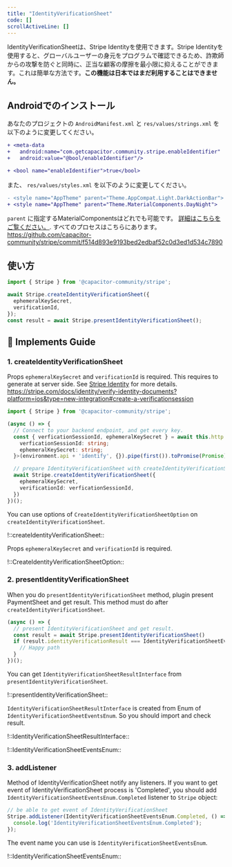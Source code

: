 ```yaml
---
title: "IdentityVerificationSheet"
code: []
scrollActiveLine: []
---
```


IdentityVerificationSheetは、Stripe Identityを使用できます。Stripe Identityを使用すると、グローバルユーザーの身元をプログラムで確認できるため、詐欺師からの攻撃を防ぐと同時に、正当な顧客の摩擦を最小限に抑えることができます。これは簡単な方法です。__この機能は日本ではまだ利用することはできません。__

## Androidでのインストール

あなたのプロジェクトの `AndroidManifest.xml` と `res/values/strings.xml` を以下のように変更してください。

```diff xml: AndroidManifest.xml
+ <meta-data
+   android:name="com.getcapacitor.community.stripe.enableIdentifier"
+   android:value="@bool/enableIdentifier"/>
```

```diff xml: strings.xml
+ <bool name="enableIdentifier">true</bool>
```

また、 `res/values/styles.xml` を以下のように変更してください。

```diff xml: res/values/styles.xml
- <style name="AppTheme" parent="Theme.AppCompat.Light.DarkActionBar">
+ <style name="AppTheme" parent="Theme.MaterialComponents.DayNight">
```

`parent` に指定するMaterialComponentsはどれでも可能です。 [詳細はこちらをご覧ください。](https://m2.material.io/develop/android/theming/dark/).
すべてのプロセスはこちらにあります。 https://github.com/capacitor-community/stripe/commit/f514d893e9193bed2edbaf52c0d3ed1d534c7890

## 使い方

```ts
import { Stripe } from '@capacitor-community/stripe';

await Stripe.createIdentityVerificationSheet({
  ephemeralKeySecret,
  verificationId,
});
const result = await Stripe.presentIdentityVerificationSheet();
```

## 🐾 Implements Guide
### 1. createIdentityVerificationSheet

Props `ephemeralKeySecret` and `verificationId` is required. This requires to generate at server side. See [Stripe Identity](https://stripe.com/docs/identity) for more details.
https://stripe.com/docs/identity/verify-identity-documents?platform=ios&type=new-integration#create-a-verificationsession

```ts
import { Stripe } from '@capacitor-community/stripe';

(async () => {
  // Connect to your backend endpoint, and get every key.
  const { verficationSessionId, ephemeralKeySecret } = await this.http.post<{
    verficationSessionId: string;
    ephemeralKeySecret: string;
  }>(environment.api + 'identify', {}).pipe(first()).toPromise(Promise);

  // prepare IdentityVerificationSheet with createIdentityVerificationSheet.
  await Stripe.createIdentityVerificationSheet({
    ephemeralKeySecret,
    verificationId: verficationSessionId,
  })
})();
```

You can use options of `CreateIdentityVerificationSheetOption` on `createIdentityVerificationSheet`.

!::createIdentityVerificationSheet::

Props `ephemeralKeySecret` and `verificationId` is required.

!::CreateIdentityVerificationSheetOption::

### 2. presentIdentityVerificationSheet

When you do `presentIdentityVerificationSheet` method, plugin present PaymentSheet and get result. This method must do after `createIdentityVerificationSheet`.

```ts
(async () => {
  // present IdentityVerificationSheet and get result.
  const result = await Stripe.presentIdentityVerificationSheet()
  if (result.identityVerificationResult === IdentityVerificationSheetEventsEnum.Completed) {
    // Happy path
  }
})();
```

You can get `IdentityVerificationSheetResultInterface` from `presentIdentityVerificationSheet`.

!::presentIdentityVerificationSheet::

`IdentityVerificationSheetResultInterface` is created from Enum of `IdentityVerificationSheetEventsEnum`. So you should import and check result.

!::IdentityVerificationSheetResultInterface::

!::IdentityVerificationSheetEventsEnum::


### 3. addListener

Method of IdentityVerificationSheet notify any listeners. If you want to get event of IdentityVerificationSheet process is 'Completed', you should add `IdentityVerificationSheetEventsEnum.Completed` listener to `Stripe` object:

```ts
// be able to get event of IdentityVerificationSheet
Stripe.addListener(IdentityVerificationSheetEventsEnum.Completed, () => {
  console.log('IdentityVerificationSheetEventsEnum.Completed');
});
```

The event name you can use is `IdentityVerificationSheetEventsEnum`.

!::IdentityVerificationSheetEventsEnum::